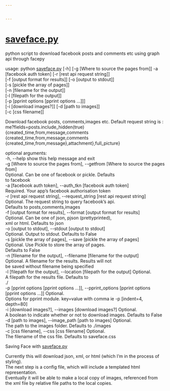 ```yaml
---


---
```


<h1 id="saveface.py"><a href="http://saveface.py">saveface.py</a></h1>
<p>python script to download facebook posts and comments etc using graph api through facepy</p>
<p>usage: python <a href="http://saveface.py">saveface.py</a> [-h] [-g [Where to source the pages from]] -a<br>
[facebook auth token] [-r [rest api request string]]<br>
[-f [output format for results]] [-o [output to stdout]]<br>
[-s [pickle the array of pages]]<br>
[-n [filename for the output]]<br>
[-l [filepath for the output]]<br>
[-p [pprint options [pprint options …]]]<br>
[-i [download images?]] [-d [path to images]]<br>
[-c [css filename]]</p>
<p>Download facebook posts, comments,images etc. Default request string is :<br>
me?fields=posts.include_hidden(true) {created_time,from,message,comments<br>
{created_time,from,message,comments<br>
{created_time,from,message},attachment},full_picture}</p>
<p>optional arguments:<br>
-h, --help            show this help message and exit<br>
-g [Where to source the pages from], --getfrom [Where to source the pages from]<br>
Optional. Can be one of facebook or pickle. Defaults<br>
to facebook<br>
-a [facebook auth token], --auth_tkn [facebook auth token]<br>
Required. Your app’s facebook authorisation token<br>
-r [rest api request string], --request_string [rest api request string]<br>
Optional. The request string to query facebook’s api.<br>
Defaults to posts,comments,images<br>
-f [output format for results], --format [output format for results]<br>
Optional. Can be one of json, pjson (prettyprinted),<br>
xml or html. Defaults to json<br>
-o [output to stdout], --stdout [output to stdout]<br>
Optional. Output to stdout. Defaults to False<br>
-s [pickle the array of pages], --save [pickle the array of pages]<br>
Optional. Use Pickle to store the array of pages.<br>
Defaults to False<br>
-n [filename for the output], --filename [filename for the output]<br>
Optional. A filename for the results. Results will not<br>
be saved without filename being specified<br>
-l [filepath for the output], --location [filepath for the output] Optional.<br>
    A filepath for the results file. Defaults to<br>
./<br>
-p [pprint options [pprint options …]], --pprint_options [pprint options [pprint options …]] Optional.<br>
    Options for pprint module. key=value with comma ie -p [indent=4, depth=80]<br>
-i [download images?], --images [download images?]  Optional. <br>
	 A boolean to indicate whether or not to download images. Defaults to False<br>
-d [path to images], --image_path [path to images]     Optional. <br>
    The path to the images folder. Defaults to ./images<br>
-c [css filename], --css [css filename] Optional.<br>
    The filename of the css file. Defaults to saveface.css</p>
<p>Saving Face with <a href="http://github.com/millerthegorilla/saveface.py">saveface.py</a></p>
<p>Currently this will download json, xml, or html (which I’m in the process of styling).<br>
The next step is a config file, which will include a templated html representation.<br>
Eventually it will be able to make a local copy of images, referenced from<br>
the xml file by relative file paths to the local copies.</p>

<!--stackedit_data:
eyJoaXN0b3J5IjpbLTI3NDY4NzQ2NF19
-->